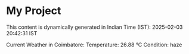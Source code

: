 # My Project

This content is dynamically generated in Indian Time (IST): 2025-02-03 20:42:31 IST


Current Weather in Coimbatore:
Temperature: 26.88 °C
Condition: haze
